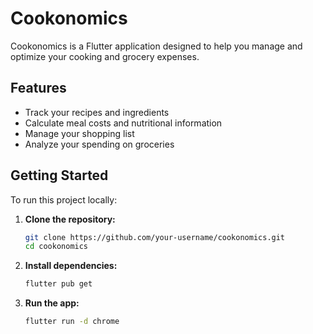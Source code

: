 # Cookonomics

Cookonomics is a Flutter application designed to help you manage and optimize your cooking and grocery expenses.

## Features

- Track your recipes and ingredients
- Calculate meal costs and nutritional information
- Manage your shopping list
- Analyze your spending on groceries

## Getting Started

To run this project locally:

1. **Clone the repository:**
    ```bash
    git clone https://github.com/your-username/cookonomics.git
    cd cookonomics
    ```

2. **Install dependencies:**
    ```bash
    flutter pub get
    ```

3. **Run the app:**
    ```bash
    flutter run -d chrome
    ```


